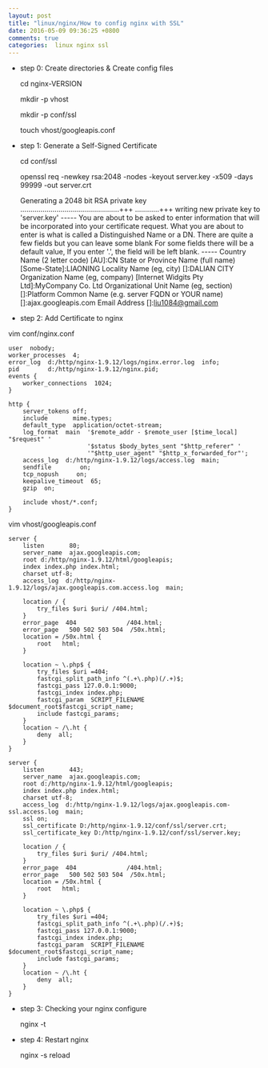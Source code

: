 ```yaml
---
layout: post
title: "linux/nginx/How to config nginx with SSL"
date: 2016-05-09 09:36:25 +0800
comments: true
categories:  linux nginx ssl
---
```


- step 0: Create directories & Create config files

    cd nginx-VERSION
    
    mkdir -p vhost
    
    mkdir -p conf/ssl
    
    touch vhost/googleapis.conf
    
- step 1: Generate a Self-Signed Certificate

    cd conf/ssl
    
    openssl req -newkey rsa:2048 -nodes -keyout server.key -x509 -days 99999 -out server.crt

    Generating a 2048 bit RSA private key
    .................................................+++
    ............+++
    writing new private key to 'server.key'
    \-----
    You are about to be asked to enter information that will be incorporated
    into your certificate request.
    What you are about to enter is what is called a Distinguished Name or a DN.
    There are quite a few fields but you can leave some blank
    For some fields there will be a default value,
    If you enter '.', the field will be left blank.
    \-----
    Country Name (2 letter code) [AU]:CN
    State or Province Name (full name) [Some-State]:LIAONING
    Locality Name (eg, city) []:DALIAN CITY
    Organization Name (eg, company) [Internet Widgits Pty Ltd]:MyCompany Co. Ltd
    Organizational Unit Name (eg, section) []:Platform
    Common Name (e.g. server FQDN or YOUR name) []:ajax.googleapis.com
    Email Address []:liu1084@gmail.com
    
- step 2: Add Certificate to nginx

vim conf/nginx.conf
    
    user  nobody;
    worker_processes  4;
    error_log  d:/http/nginx-1.9.12/logs/nginx.error.log  info;
    pid        d:/http/nginx-1.9.12/nginx.pid;
    events {
        worker_connections  1024;
    }
    
    http {
        server_tokens off;
        include       mime.types;
        default_type  application/octet-stream;
        log_format  main  '$remote_addr - $remote_user [$time_local] "$request" '
                          '$status $body_bytes_sent "$http_referer" '
                          '"$http_user_agent" "$http_x_forwarded_for"';
        access_log  d:/http/nginx-1.9.12/logs/access.log  main;
        sendfile        on;
        tcp_nopush     on;
        keepalive_timeout  65;
        gzip  on;
    
        include vhost/*.conf;
    }

vim vhost/googleapis.conf
    
    server {
        listen       80;
        server_name  ajax.googleapis.com;
        root d:/http/nginx-1.9.12/html/googleapis;
        index index.php index.html;
        charset utf-8;
        access_log  d:/http/nginx-1.9.12/logs/ajax.googleapis.com.access.log  main;

        location / {
            try_files $uri $uri/ /404.html;
        }
        error_page  404              /404.html;
        error_page   500 502 503 504  /50x.html;
        location = /50x.html {
            root   html;
        }

        location ~ \.php$ {
            try_files $uri =404;
            fastcgi_split_path_info ^(.+\.php)(/.+)$;
            fastcgi_pass 127.0.0.1:9000;
            fastcgi_index index.php;
            fastcgi_param  SCRIPT_FILENAME  $document_root$fastcgi_script_name;
            include fastcgi_params;
        }
        location ~ /\.ht {
            deny  all;
        }
    }

    server {
        listen       443;
        server_name  ajax.googleapis.com;
        root d:/http/nginx-1.9.12/html/googleapis;
        index index.php index.html;
        charset utf-8;
        access_log  d:/http/nginx-1.9.12/logs/ajax.googleapis.com-ssl.access.log  main;
        ssl on;
        ssl_certificate D:/http/nginx-1.9.12/conf/ssl/server.crt;
        ssl_certificate_key D:/http/nginx-1.9.12/conf/ssl/server.key;

        location / {
            try_files $uri $uri/ /404.html;
        }
        error_page  404              /404.html;
        error_page   500 502 503 504  /50x.html;
        location = /50x.html {
            root   html;
        }

        location ~ \.php$ {
            try_files $uri =404;
            fastcgi_split_path_info ^(.+\.php)(/.+)$;
            fastcgi_pass 127.0.0.1:9000;
            fastcgi_index index.php;
            fastcgi_param  SCRIPT_FILENAME  $document_root$fastcgi_script_name;
            include fastcgi_params;
        }
        location ~ /\.ht {
            deny  all;
        }
    }
    
    
- step 3: Checking your nginx configure
    
    nginx -t
    
- step 4: Restart nginx
    
    nginx -s reload

